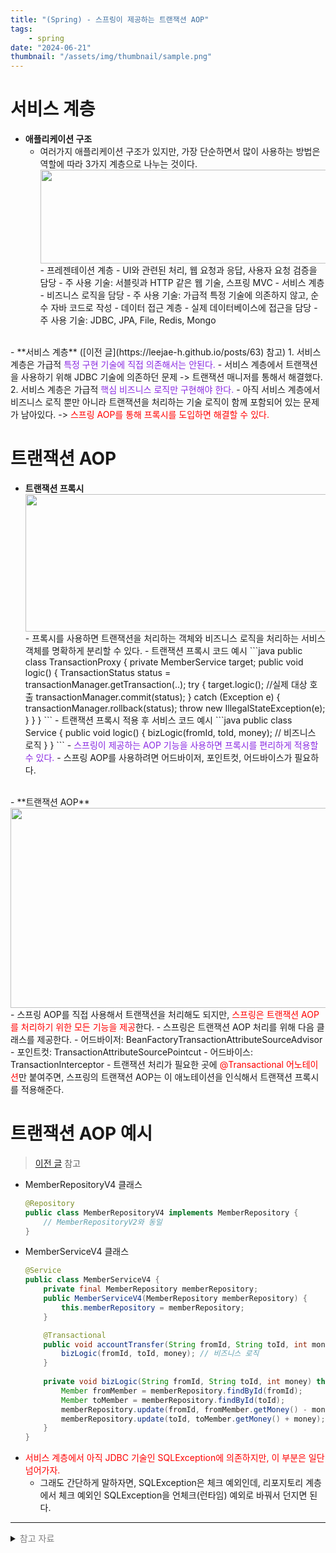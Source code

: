 ```yaml
---
title: "(Spring) - 스프링이 제공하는 트랜잭션 AOP"
tags:
    - spring
date: "2024-06-21"
thumbnail: "/assets/img/thumbnail/sample.png"
---
```


# 서비스 계층
- **애플리케이션 구조**
    - 여러가지 애플리케이션 구조가 있지만, 가장 단순하면서 많이 사용하는 방법은 역할에 따라 3가지 계층으로 나누는 것이다.
        <center><img src="https://github.com/LeeJae-H/LeeJae-H.github.io/assets/122717063/f0c26013-a725-4e89-a008-41c8a797414c" width="620" height="150"></center>
        - 프레젠테이션 계층
            - UI와 관련된 처리, 웹 요청과 응답, 사용자 요청 검증을 담당
            - 주 사용 기술: 서블릿과 HTTP 같은 웹 기술, 스프링 MVC
        - 서비스 계층
            - 비즈니스 로직을 담당
            - 주 사용 기술: 가급적 특정 기술에 의존하지 않고, 순수 자바 코드로 작성
        - 데이터 접근 계층
            - 실제 데이터베이스에 접근을 담당
            - 주 사용 기술: JDBC, JPA, File, Redis, Mongo  
<br>
- **서비스 계층** ([이전 글](https://leejae-h.github.io/posts/63) 참고)
    1. 서비스 계층은 가급적 <span style="color:blueviolet">특정 구현 기술에 직접 의존해서는 안된다.</span>  
        - 서비스 계층에서 트랜잭션을 사용하기 위해 JDBC 기술에 의존하던 문제  
            -> 트랜잭션 매니저를 통해서 해결했다.
    2. 서비스 계층은 가급적 <span style="color:blueviolet">핵심 비즈니스 로직만 구현해야 한다.</span>
        - 아직 서비스 계층에서 비즈니스 로직 뿐만 아니라 트랜잭션을 처리하는 기술 로직이 함께 포함되어 있는 문제가 남아있다.  
            -> <span style="color:red">스프링 AOP를 통해 프록시를 도입하면 해결할 수 있다.</span>

# 트랜잭션 AOP 
- **트랜잭션 프록시**
    <center><img src="https://github.com/LeeJae-H/LeeJae-H.github.io/assets/122717063/0aa5524f-8d88-4721-b76c-7fa0f334f93b" width="620" height="220"></center>
    - 프록시를 사용하면 트랜잭션을 처리하는 객체와 비즈니스 로직을 처리하는 서비스 객체를 명확하게 분리할 수 있다.
    - 트랜잭션 프록시 코드 예시
        ```java
        public class TransactionProxy {
            private MemberService target;
            public void logic() {
                TransactionStatus status = transactionManager.getTransaction(..);
                try {
                    target.logic(); //실제 대상 호출
                    transactionManager.commit(status);
                } catch (Exception e) {
                    transactionManager.rollback(status);
                    throw new IllegalStateException(e);
                }
            }
        }
        ```
    - 트랜잭션 프록시 적용 후 서비스 코드 예시
        ```java
        public class Service {
            public void logic() { 
                bizLogic(fromId, toId, money); // 비즈니스 로직
            }
        }
        ```
    - <span style="color:blueviolet">스프링이 제공하는 AOP 기능을 사용하면 프록시를 편리하게 적용할 수 있다.</span>
        - 스프링 AOP를 사용하려면 어드바이저, 포인트컷, 어드바이스가 필요하다.  
<br>
- **트랜잭션 AOP**
    <center><img src="https://github.com/LeeJae-H/LeeJae-H.github.io/assets/122717063/4c10ce3e-75a5-4488-8004-aeef7a2350ff" width="600" height="320"></center>
    - 스프링 AOP를 직접 사용해서 트랜잭션을 처리해도 되지만, <span style="color:red">스프링은 트랜잭션 AOP를 처리하기 위한 모든 기능을 제공</span>한다.
        - 스프링은 트랜잭션 AOP 처리를 위해 다음 클래스를 제공한다.
            - 어드바이저: BeanFactoryTransactionAttributeSourceAdvisor
            - 포인트컷: TransactionAttributeSourcePointcut
            - 어드바이스: TransactionInterceptor
        - 트랜잭션 처리가 필요한 곳에 <span style="color:red">@Transactional 어노테이션</span>만 붙여주면, 스프링의 트랜잭션 AOP는 이 애노테이션을 인식해서 트랜잭션 프록시를 적용해준다.

# 트랜잭션 AOP 예시
> [이전 글](https://leejae-h.github.io/posts/62) 참고

- MemberRepositoryV4 클래스 
    ```java
    @Repository
    public class MemberRepositoryV4 implements MemberRepository {
        // MemberRepositoryV2와 동일
    }
    ```
- MemberServiceV4 클래스 
    ```java
    @Service
    public class MemberServiceV4 {
        private final MemberRepository memberRepository;
        public MemberServiceV4(MemberRepository memberRepository) {
            this.memberRepository = memberRepository;
        }

        @Transactional
        public void accountTransfer(String fromId, String toId, int money) throws SQLException {
            bizLogic(fromId, toId, money); // 비즈니스 로직
        }
        
        private void bizLogic(String fromId, String toId, int money) throws SQLException {
            Member fromMember = memberRepository.findById(fromId);
            Member toMember = memberRepository.findById(toId);
            memberRepository.update(fromId, fromMember.getMoney() - money);
            memberRepository.update(toId, toMember.getMoney() + money);
        }
    }
    ```
- <span style="color:red">서비스 계층에서 아직 JDBC 기술인 SQLException에 의존하지만, 이 부분은 일단 넘어가자.</span>
    - 그래도 간단하게 말하자면, SQLException은 체크 예외인데, 리포지토리 계층에서 체크 예외인 SQLException을 언체크(런타임) 예외로 바꿔서 던지면 된다.

--- 
<details>
<summary><span style="color:gray">참고 자료</span></summary>
<div markdown="1">
"김영한 스프링 DB 1편"    
https://docs.spring.io/spring-framework/reference/data-access/transaction/declarative/annotations.html  
</div>
</details>